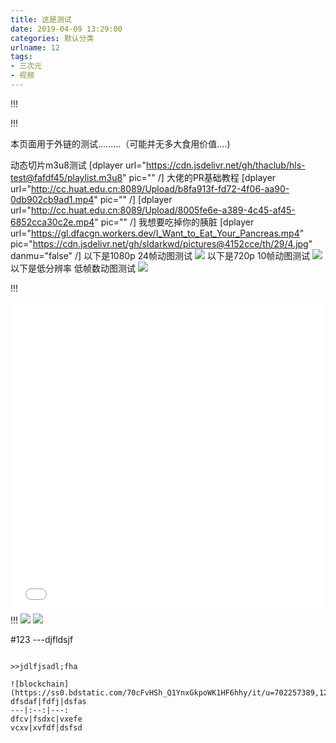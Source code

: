 ```yaml
---
title: 这是测试
date: 2019-04-09 13:29:00
categories: 默认分类
urlname: 12
tags:
- 三次元
- 视频
---
```

<!--markdown-->!!!
<!-- <script src="https://cdn.jsdelivr.net/gh/sldarkwd/build@1ea975b/usr/themes/Aria/assets/js/webpjs-0.0.2.min.js"></script> --> 
!!!

本页面用于外链的测试.........（可能并无多大食用价值....)

动态切片m3u8测试
[dplayer url="https://cdn.jsdelivr.net/gh/thaclub/hls-test@fafdf45/playlist.m3u8" pic="" /]
大佬的PR基础教程
[dplayer url="http://cc.huat.edu.cn:8089/Upload/b8fa913f-fd72-4f06-aa90-0db902cb9ad1.mp4" pic="" /]
[dplayer url="http://cc.huat.edu.cn:8089/Upload/8005fe6e-a389-4c45-af45-6852cca30c2e.mp4" pic="" /]
我想要吃掉你的胰脏
[dplayer url="https://gl.dfacgn.workers.dev/I_Want_to_Eat_Your_Pancreas.mp4" pic="https://cdn.jsdelivr.net/gh/sldarkwd/pictures@4152cce/th/29/4.jpg" danmu="false" /]
以下是1080p 24帧动图测试
<img src="https://cdn.jsdelivr.net/gh/thaclub/picm@0a9def4/20190412140421.webp"/>
以下是720p 10帧动图测试
<img src="https://cdn.jsdelivr.net/gh/thaclub/picm@9dd8af0/20190412134238.webp"/>
以下是低分辨率 低帧数动图测试
<img src="https://cdn.jsdelivr.net/gh/thaclub/picm@8a2c2f3/20190411232119.webp">


!!!
<iframe src="//player.bilibili.com/player.html?aid=31053880&cid=54232103&page=1"
 scrolling="no" border="0" frameborder="no" framespacing="0"
 allowfullscreen="true" width="100%" height="498"> </iframe>
!!!

<img src="https://cdn.jsdelivr.net/gh/sldarkwd/pictures@f0609b6/sj/36.webp" no-lazyload>

<img src="https://cdn.jsdelivr.net/gh/sldarkwd/pictures@f0609b6/sj/38.jpg">




#123
---djfldsjf
~~~dhsfkdh~~~

>>jdlfjsadl;fha

![blockchain](https://ss0.bdstatic.com/70cFvHSh_Q1YnxGkpoWK1HF6hhy/it/u=702257389,1274025419&fm=27&gp=0.jpg)
dfsdaf|fdfj|dsfas
---|:--:|---:
dfcv|fsdxc|vxefe
vcxv|xvfdf|dsfsd